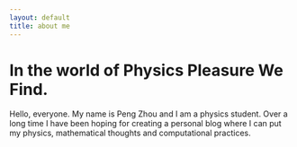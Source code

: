 ```yaml
---
layout: default
title: about me
---
```


# In the world of Physics Pleasure We Find.
Hello, everyone. My name is Peng Zhou and I am a physics student. Over a long time I have been hoping for creating
a personal blog where I can put my physics, mathematical thoughts and computational practices. 


